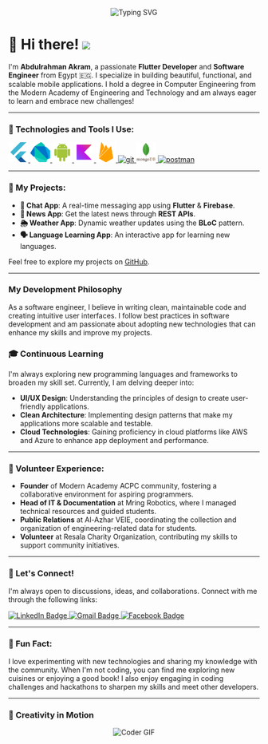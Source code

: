 <!-- Header with Animation -->
<p align="center">
  <img src="https://readme-typing-svg.herokuapp.com?color=%2336BCF7&lines=Welcome+to+my+GitHub!+I'm+Abdulrahman+Akram;Flutter+Developer+and+Software+Engineer" alt="Typing SVG">
</p>

# 👋 Hi there! <img src="https://user-images.githubusercontent.com/42378118/110234147-e3259600-7f4e-11eb-95be-0c4047144dea.gif" width="30">

I'm **Abdulrahman Akram**, a passionate **Flutter Developer** and **Software Engineer** from Egypt 🇪🇬. I specialize in building beautiful, functional, and scalable mobile applications. I hold a degree in Computer Engineering from the Modern Academy of Engineering and Technology and am always eager to learn and embrace new challenges!

---

### 🎉 Technologies and Tools I Use:

<p align="left">
  <a href="https://flutter.dev/" target="_blank"> <img src="https://raw.githubusercontent.com/devicons/devicon/master/icons/flutter/flutter-original.svg" alt="flutter" width="40" height="40"/> </a>
  <a href="https://dart.dev/" target="_blank"> <img src="https://raw.githubusercontent.com/devicons/devicon/master/icons/dart/dart-original.svg" alt="dart" width="40" height="40"/> </a>
  <a href="https://developer.android.com/" target="_blank"> <img src="https://raw.githubusercontent.com/devicons/devicon/master/icons/android/android-original.svg" alt="android" width="40" height="40"/> </a>
  <a href="https://kotlinlang.org/" target="_blank"> <img src="https://raw.githubusercontent.com/devicons/devicon/master/icons/kotlin/kotlin-original.svg" alt="kotlin" width="40" height="40"/> </a>
  <a href="https://firebase.google.com/" target="_blank"> <img src="https://raw.githubusercontent.com/devicons/devicon/master/icons/firebase/firebase-plain.svg" alt="firebase" width="40" height="40"/> </a>
  <a href="https://git-scm.com/" target="_blank"> <img src="https://www.vectorlogo.zone/logos/git-scm/git-scm-icon.svg" alt="git" width="40" height="40"/> </a>
  <a href="https://www.mongodb.com/" target="_blank"> <img src="https://raw.githubusercontent.com/devicons/devicon/master/icons/mongodb/mongodb-original-wordmark.svg" alt="mongodb" width="40" height="40"/> </a>
  <a href="https://www.postman.com/" target="_blank"> <img src="https://www.vectorlogo.zone/logos/getpostman/getpostman-icon.svg" alt="postman" width="40" height="40"/> </a>
</p>

---

### 🚀 My Projects:

- **💬 Chat App**: A real-time messaging app using **Flutter** & **Firebase**.
- **📰 News App**: Get the latest news through **REST APIs**.
- **🌦️ Weather App**: Dynamic weather updates using the **BLoC** pattern.
- **🗣️ Language Learning App**: An interactive app for learning new languages.

Feel free to explore my projects on [GitHub](https://github.com/Abdoakram512).

---

### My Development Philosophy

As a software engineer, I believe in writing clean, maintainable code and creating intuitive user interfaces. I follow best practices in software development and am passionate about adopting new technologies that can enhance my skills and improve my projects. 

### 🎓 Continuous Learning

I'm always exploring new programming languages and frameworks to broaden my skill set. Currently, I am delving deeper into:

- **UI/UX Design**: Understanding the principles of design to create user-friendly applications.
- **Clean Architecture**: Implementing design patterns that make my applications more scalable and testable.
- **Cloud Technologies**: Gaining proficiency in cloud platforms like AWS and Azure to enhance app deployment and performance.

---

### 💼 Volunteer Experience:

- **Founder** of Modern Academy ACPC community, fostering a collaborative environment for aspiring programmers.
- **Head of IT & Documentation** at Mring Robotics, where I managed technical resources and guided students.
- **Public Relations** at Al-Azhar VEIE, coordinating the collection and organization of engineering-related data for students.
- **Volunteer** at Resala Charity Organization, contributing my skills to support community initiatives.

---

### 💬 Let's Connect!

I'm always open to discussions, ideas, and collaborations. Connect with me through the following links:

<p align="left">
  <a href="https://linkedin.com/in/your-profile" target="blank">
    <img align="center" src="https://img.shields.io/badge/LinkedIn-%230077B5.svg?style=for-the-badge&logo=linkedin&logoColor=white" alt="LinkedIn Badge"/>
  </a>
  <a href="mailto:abdoakramsami2020@gmail.com" target="blank">
    <img align="center" src="https://img.shields.io/badge/Email-%23D14836.svg?style=for-the-badge&logo=gmail&logoColor=white" alt="Gmail Badge"/>
  </a>
  <a href="https://www.facebook.com/" target="blank">
    <img align="center" src="https://img.shields.io/badge/Facebook-%23blue.svg?style=for-the-badge&logo=facebook&logoColor=white" alt="Facebook Badge"/>
  </a>
</p>

---

### 🌟 Fun Fact:

I love experimenting with new technologies and sharing my knowledge with the community. When I'm not coding, you can find me exploring new cuisines or enjoying a good book! I also enjoy engaging in coding challenges and hackathons to sharpen my skills and meet other developers.

---

### 🎨 Creativity in Motion

<p align="center">
  <img src="https://media.giphy.com/media/SWoSkN6DxTszqIKEqv/giphy.gif" alt="Coder GIF" width="500">
</p>
